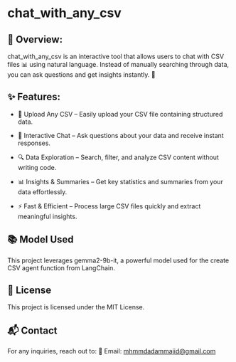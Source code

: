 # chat_with_any_csv

## 📌 Overview:

chat_with_any_csv is an interactive tool that allows users to chat with CSV files 📊 using natural language. Instead of manually searching through data, you can ask questions and get insights instantly. 🚀

## ✨ Features:

- 📂 Upload Any CSV – Easily upload your CSV file containing structured data.

- 💬 Interactive Chat – Ask questions about your data and receive instant responses.

- 🔍 Data Exploration – Search, filter, and analyze CSV content without writing code.

- 📊 Insights & Summaries – Get key statistics and summaries from your data effortlessly.

- ⚡ Fast & Efficient – Process large CSV files quickly and extract meaningful insights.

## 📚 Model Used

This project leverages gemma2-9b-it, a powerful model used for the create CSV agent function from LangChain.

## 📝 License

This project is licensed under the MIT License.

## 📬 Contact

For any inquiries, reach out to:
📧 Email: mhmmdadammajid@gmail.com
